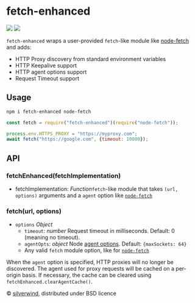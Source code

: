 # fetch-enhanced
[![](https://img.shields.io/npm/v/fetch-enhanced.svg?style=flat)](https://www.npmjs.org/package/fetch-enhanced) [![](https://img.shields.io/npm/dm/fetch-enhanced.svg)](https://www.npmjs.org/package/fetch-enhanced)

`fetch-enhanced` wraps a user-provided `fetch`-like module like [node-fetch](https://github.com/node-fetch/node-fetch) and adds:

- HTTP Proxy discovery from standard environment variables
- HTTP Keepalive support
- HTTP agent options support
- Request Timeout support

## Usage

```bash
npm i fetch-enhanced node-fetch
```
```js
const fetch = require("fetch-enhanced")(require("node-fetch"));

process.env.HTTPS_PROXY = "https://myproxy.com";
await fetch("https://google.com", {timeout: 10000});
```

## API
### fetchEnhanced(fetchImplementation)

- fetchImplementation: *Function*`fetch`-like module that takes `(url, options)` arguments and a `agent`  option like [`node-fetch`](https://github.com/node-fetch/node-fetch)

### fetch(url, options)

- `options` *Object*
  - `timeout`: *number* Request timeout in milliseconds. Default: 0 (meaning no timeout).
  - `agentOpts`: *object* Node [agent options](https://nodejs.org/api/http.html#http_new_agent_options). Default: `{maxSockets: 64}`
  - Any valid `fetch` module option, like for [`node-fetch`](https://github.com/node-fetch/node-fetch#options)

When the `agent` option is specified, HTTP proxies will no longer be discovered. The agent used for proxy requests will be cached on a per-origin basis. If necessary, the cache can be cleared using `fetchEnhanced.clearAgentCache()`.

© [silverwind](https://github.com/silverwind), distributed under BSD licence
